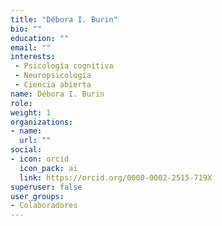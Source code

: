 ```yaml
---
title: "Débora I. Burin"
bio: ""
education: ""
email: ""
interests:
 - Psicología cognitiva
 - Neuropsicología
 - Ciencia abierta
name: Débora I. Burin
role:
weight: 1
organizations:
- name: 
  url: ""
social:
- icon: orcid
  icon_pack: ai
  link: https://orcid.org/0000-0002-2515-719X
superuser: false
user_groups:
- Colaboradores
---
```

